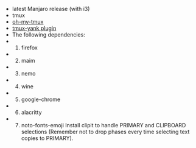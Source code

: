 * latest Manjaro release (with i3)
* tmux
* [oh-my-tmux](https://github.com/gpakosz/.tmux)
* [tmux-yank plugin](https://github.com/tmux-plugins/tmux-yank)
* The following dependencies:
*   1. firefox
*   2. maim
*   3. nemo
*   4. wine
*   5. google-chrome
*   6. alacritty
*   7. noto-fonts-emoji
Install clipit to handle PRIMARY and CLIPBOARD selections (Remember not to drop phases every time selecting text copies to PRIMARY).
